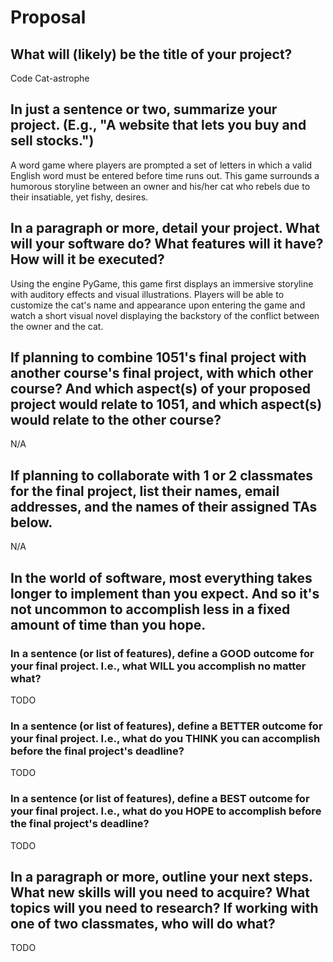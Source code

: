 # Proposal

## What will (likely) be the title of your project?

Code Cat-astrophe

## In just a sentence or two, summarize your project. (E.g., "A website that lets you buy and sell stocks.")

A word game where players are prompted a set of letters in which a valid English word must be entered before time runs out. This game surrounds a humorous storyline between an owner and his/her cat who rebels due to their insatiable, yet fishy, desires.

## In a paragraph or more, detail your project. What will your software do? What features will it have? How will it be executed?

Using the engine PyGame, this game first displays an immersive storyline with auditory effects and visual illustrations. Players will be able to customize the cat's name and appearance upon entering the game and watch a short visual novel displaying the backstory of the conflict between the owner and the cat.

## If planning to combine 1051's final project with another course's final project, with which other course? And which aspect(s) of your proposed project would relate to 1051, and which aspect(s) would relate to the other course?

N/A

## If planning to collaborate with 1 or 2 classmates for the final project, list their names, email addresses, and the names of their assigned TAs below.

N/A

## In the world of software, most everything takes longer to implement than you expect. And so it's not uncommon to accomplish less in a fixed amount of time than you hope.

### In a sentence (or list of features), define a GOOD outcome for your final project. I.e., what WILL you accomplish no matter what?

TODO

### In a sentence (or list of features), define a BETTER outcome for your final project. I.e., what do you THINK you can accomplish before the final project's deadline?

TODO

### In a sentence (or list of features), define a BEST outcome for your final project. I.e., what do you HOPE to accomplish before the final project's deadline?

TODO

## In a paragraph or more, outline your next steps. What new skills will you need to acquire? What topics will you need to research? If working with one of two classmates, who will do what?

TODO
